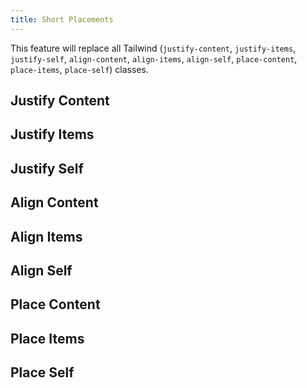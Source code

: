 ```yaml
---
title: Short Placements
---
```


<script>
	import ClassTable from '$comps/ClassTable.svelte'
	const justifyContent = {
		'.jc-start':		{ 'justify-content': 'flex-start' },
		'.jc-end':			{ 'justify-content': 'flex-end' },
		'.jc-center':		{ 'justify-content': 'center' },
		'.jc-between':	{ 'justify-content': 'space-between' },
		'.jc-around':		{ 'justify-content': 'space-around' },
		'.jc-evenly':		{ 'justify-content': 'space-evenly' },
	}
	const justifyItems = {
		'.ji-start':		{ 'justify-items': 'start' },
		'.ji-end':			{ 'justify-items': 'end' },
		'.ji-center':		{ 'justify-items': 'center' },
		'.ji-stretch':	{ 'justify-items': 'stretch' },
	}
	const justifySelf = {
		'.js-auto':			{ 'justify-self': 'auto' },
		'.js-start':		{ 'justify-self': 'start' },
		'.js-end':			{ 'justify-self': 'end' },
		'.js-center':		{ 'justify-self': 'center' },
		'.js-stretch':	{ 'justify-self': 'stretch' },
	}
	const alignContent = {
		'.ac-center':		{ 'align-content': 'center' },
		'.ac-start':		{ 'align-content': 'flex-start' },
		'.ac-end':			{ 'align-content': 'flex-end' },
		'.ac-between':	{ 'align-content': 'space-between' },
		'.ac-around':		{ 'align-content': 'space-around' },
		'.ac-evenly':		{ 'align-content': 'space-evenly' },
	}
	const alignItems = {
		'.ai-start':		{ 'align-items': 'flex-start' },
		'.ai-end':			{ 'align-items': 'flex-end' },
		'.ai-center':		{ 'align-items': 'center' },
		'.ai-baseline':	{ 'align-items': 'baseline' },
		'.ai-stretch':	{ 'align-items': 'stretch' },
	}
	const alignSelf = {
		'.as-auto':			{ 'align-self': 'auto' },
		'.as-start':		{ 'align-self': 'flex-start' },
		'.as-end':			{ 'align-self': 'flex-end' },
		'.as-center':		{ 'align-self': 'center' },
		'.as-stretch':	{ 'align-self': 'stretch' },
		'.as-baseline':	{ 'align-self': 'baseline' },
	}
	const placeContent = {
		'.pc-center':		{ 'place-content': 'center' },
		'.pc-start':		{ 'place-content': 'start' },
		'.pc-end':			{ 'place-content': 'end' },
		'.pc-between':	{ 'place-content': 'space-between' },
		'.pc-around':		{ 'place-content': 'space-around' },
		'.pc-evenly':		{ 'place-content': 'space-evenly' },
		'.pc-stretch':	{ 'place-content': 'stretch' },
	}
	const placeItems = {
		'.pi-start':		{ 'place-items': 'start' },
		'.pi-end':			{ 'place-items': 'end' },
		'.pi-center':		{ 'place-items': 'center' },
		'.pi-stretch':	{ 'place-items': 'stretch' },
	}
	const placeSelf = {
		'.ps-auto':			{ 'place-self': 'auto' },
		'.ps-start':		{ 'place-self': 'start' },
		'.ps-end':			{ 'place-self': 'end' },
		'.ps-center':		{ 'place-self': 'center' },
		'.ps-stretch':	{ 'place-self': 'stretch' },
	}
</script>

This feature will replace all Tailwind (`justify-content`, `justify-items`, `justify-self`, `align-content`, `align-items`, `align-self`, `place-content`, `place-items`, `place-self`) classes.

## Justify Content

<ClassTable utilities={justifyContent} />

## Justify Items

<ClassTable utilities={justifyItems} />

## Justify Self

<ClassTable utilities={justifySelf} />

## Align Content

<ClassTable utilities={alignContent} />

## Align Items

<ClassTable utilities={alignItems} />

## Align Self

<ClassTable utilities={alignSelf} />

## Place Content

<ClassTable utilities={placeContent} />

## Place Items

<ClassTable utilities={placeItems} />

## Place Self

<ClassTable utilities={placeSelf} />
